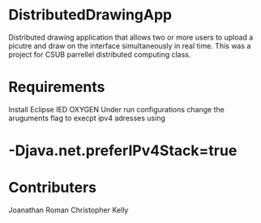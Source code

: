 # DistributedDrawingApp
Distributed drawing application that allows two or more users to upload a picutre and draw on the interface simultaneously in real time. This was a project for CSUB parrellel distributed computing class.

# Requirements 
Install Eclipse IED OXYGEN 
Under run configurations change the aruguments flag to execpt ipv4 adresses using 
# -Djava.net.preferIPv4Stack=true

# Contributers
Joanathan Roman 
Christopher Kelly
